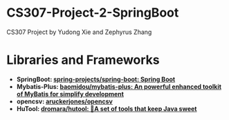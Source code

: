 # CS307-Project-2-SpringBoot

CS307 Project by Yudong Xie and Zephyrus Zhang



# Libraries and Frameworks

- **SpringBoot: [spring-projects/spring-boot: Spring Boot](https://github.com/spring-projects/spring-boot)**
- **Mybatis-Plus: [baomidou/mybatis-plus: An powerful enhanced toolkit of MyBatis for simplify development](https://github.com/baomidou/mybatis-plus)**
- **opencsv: [aruckerjones/opencsv](https://sourceforge.net/p/opencsv/source/ci/master/tree/)**
- **HuTool: [dromara/hutool: 🍬A set of tools that keep Java sweet](https://github.com/dromara/hutool)**

